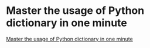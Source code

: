# Master the usage of Python dictionary in one minute
[Master the usage of Python dictionary in one minute](https://aiwithcloud.com/2022/09/16/master_the_usage_of_python_dictionary_in_one_minute/)